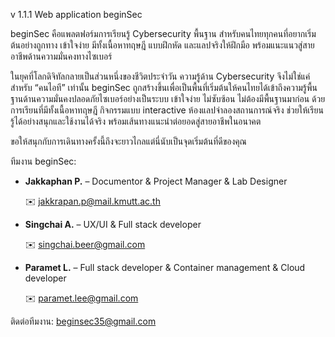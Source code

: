 v 1.1.1 Web application beginSec 

beginSec คือแพลตฟอร์มการเรียนรู้ Cybersecurity พื้นฐาน สำหรับคนไทยทุกคนที่อยากเริ่มต้นอย่างถูกทาง เข้าใจง่าย มีทั้งเนื้อหาทฤษฎี แบบฝึกหัด และแลปจริงให้ฝึกมือ พร้อมแนะแนวสู่สายอาชีพด้านความมั่นคงทางไซเบอร์

ในยุคที่โลกดิจิทัลกลายเป็นส่วนหนึ่งของชีวิตประจำวัน ความรู้ด้าน Cybersecurity จึงไม่ใช่แค่สำหรับ “คนไอที” เท่านั้น beginSec ถูกสร้างขึ้นเพื่อเป็นพื้นที่เริ่มต้นให้คนไทยได้เข้าถึงความรู้พื้นฐานด้านความมั่นคงปลอดภัยไซเบอร์อย่างเป็นระบบ เข้าใจง่าย ไม่ซับซ้อน ไม่ต้องมีพื้นฐานมาก่อน ด้วยการเรียนที่มีทั้งเนื้อหาทฤษฎี กิจกรรมแบบ interactive ห้องแลปจำลองสถานการณ์จริง ช่วยให้เรียนรู้ได้อย่างสนุกและใช้งานได้จริง พร้อมเส้นทางแนะนำต่อยอดสู่สายอาชีพในอนาคต

ขอให้สนุกกับการเดินทางครั้งนี้ถึงจะยาวไกลแต่นี่นับเป็นจุดเริ่มต้นที่ดีของคุณ

ทีมงาน beginSec:

- **Jakkaphan P.** – Documentor & Project Manager & Lab Designer
  
  ✉️ jakkrapan.p@mail.kmutt.ac.th

- **Singchai A.** – UX/UI & Full stack developer
  
  ✉️ singchai.beer@gmail.com

- **Paramet L.** – Full stack developer & Container management & Cloud developer
  
  ✉️ paramet.lee@gmail.com

  

ติดต่อทีมงาน: beginsec35@gmail.com

